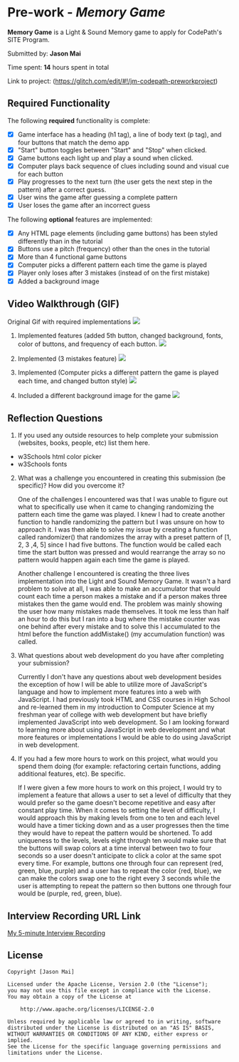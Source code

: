 # Pre-work - *Memory Game*

**Memory Game** is a Light & Sound Memory game to apply for CodePath's SITE Program. 

Submitted by: **Jason Mai**

Time spent: **14** hours spent in total

Link to project: (https://glitch.com/edit/#!/jm-codepath-preworkproject)

## Required Functionality

The following **required** functionality is complete:

* [X] Game interface has a heading (h1 tag), a line of body text (p tag), and four buttons that match the demo app
* [X] "Start" button toggles between "Start" and "Stop" when clicked. 
* [X] Game buttons each light up and play a sound when clicked. 
* [X] Computer plays back sequence of clues including sound and visual cue for each button
* [X] Play progresses to the next turn (the user gets the next step in the pattern) after a correct guess. 
* [X] User wins the game after guessing a complete pattern
* [X] User loses the game after an incorrect guess

The following **optional** features are implemented:

* [X] Any HTML page elements (including game buttons) has been styled differently than in the tutorial
* [X] Buttons use a pitch (frequency) other than the ones in the tutorial
* [X] More than 4 functional game buttons
* [X] Computer picks a different pattern each time the game is played
* [X] Player only loses after 3 mistakes (instead of on the first mistake)
* [X] Added a background image  

## Video Walkthrough (GIF)
Original Gif with required implementations
![](http://g.recordit.co/GeXQhU4UJa.gif)

1. Implemented features (added 5th button, changed background, fonts, color of buttons, and frequency of each button.
![](http://g.recordit.co/k48WBmG38F.gif)

2. Implemented (3 mistakes feature)
![](http://g.recordit.co/6z2QFHR3pl.gif)

3. Implemented (Computer picks a different pattern the game is played each time, and changed button style)
![](http://g.recordit.co/B5CjTEgoDB.gif)

4. Included a different background image for the game
![](http://g.recordit.co/B5CjTEgoDB.gif)

## Reflection Questions
1. If you used any outside resources to help complete your submission (websites, books, people, etc) list them here. 
- w3Schools html color picker
- w3Schools fonts

2. What was a challenge you encountered in creating this submission (be specific)? How did you overcome it? 


    One of the challenges I encountered was that I was unable to figure out what to specifically use when it came to changing randomizing the pattern each time the game was played. I knew I had to create another function to handle randomizing the pattern but I was unsure on how to approach it. I was then able to solve my issue by creating a function called randomizer() that randomizes the array with a preset pattern of [1, 2, 3 ,4, 5] since I had five buttons. The function would be called each time the start button was pressed and would rearrange the array so no pattern would happen again each time the game is played. 

    Another challenge I encountered is creating the three lives implementation into the Light and Sound Memory Game. It wasn't a hard problem to solve at all, I was able to make an accumulator that would count each time a person makes a mistake and if a person makes three mistakes then the game would end. The problem was mainly showing the user how many mistakes made themselves. It took me less than half an hour to do this but I ran into a bug where the mistake counter was one behind after every mistake and to solve this I accumulated to the html before the function addMistake() (my accumulation function) was called.

3. What questions about web development do you have after completing your submission? 

    Currently I don't have any questions about web development besides the exception of how I will be able to utilize more of JavaScript's language and how to implement more features into a web with JavaScript. I had previously took HTML and CSS courses in High School and re-learned them in my introduction to Computer Science at my freshman year of college with web development but have briefly implemented JavaScript into web development. So I am looking forward to learning more about using JavaScript in web development and what more features or implementations I would be able to do using JavaScript in web development.

4. If you had a few more hours to work on this project, what would you spend them doing (for example: refactoring certain functions, adding additional features, etc). Be specific.


    If I were given a few more hours to work on this project, I would try to implement a feature that allows a user to set a level of difficulty that they would prefer so the game doesn't become repetitive and easy after constant play time. When it comes to setting the level of difficulty, I would approach this by making levels from one to ten and each level would have a timer ticking down and as a user progresses then the time they would have to repeat the pattern would be shortened. To add uniqueness to the levels, levels eight through ten would make sure that the buttons will swap colors at a time interval between two to four seconds so a user doesn't anticipate to click a color at the same spot every time. For example, buttons one through four can represent (red, green, blue, purple) and a user has to repeat the color {red, blue}, we can make the colors swap one to the right every 3 seconds while the user is attempting to repeat the pattern so then buttons one through four would be (purple, red, green, blue).



## Interview Recording URL Link

[My 5-minute Interview Recording](https://www.loom.com/share/01ff7a53df8747bf9f3f61810bb455b4)


## License

    Copyright [Jason Mai]

    Licensed under the Apache License, Version 2.0 (the "License");
    you may not use this file except in compliance with the License.
    You may obtain a copy of the License at

        http://www.apache.org/licenses/LICENSE-2.0

    Unless required by applicable law or agreed to in writing, software
    distributed under the License is distributed on an "AS IS" BASIS,
    WITHOUT WARRANTIES OR CONDITIONS OF ANY KIND, either express or implied.
    See the License for the specific language governing permissions and
    limitations under the License.
